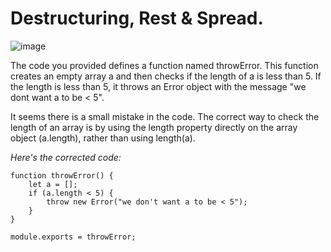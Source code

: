 # Destructuring, Rest & Spread.
![image](https://github.com/mayowaolatunji/J.S-simple-problem-solution/assets/96064869/47134119-2856-4097-acd1-650d1fe16f3f)

The code you provided defines a function named throwError. This function creates an empty array a and then checks if the length of a is less than 5. If the length is less than 5, it throws an Error object with the message "we dont want a to be < 5".

It seems there is a small mistake in the code. The correct way to check the length of an array is by using the length property directly on the array object (a.length), rather than using length(a).

*Here's the corrected code:*

```
function throwError() {
    let a = [];
    if (a.length < 5) {
        throw new Error("we don't want a to be < 5");
    }
}

module.exports = throwError;
```

